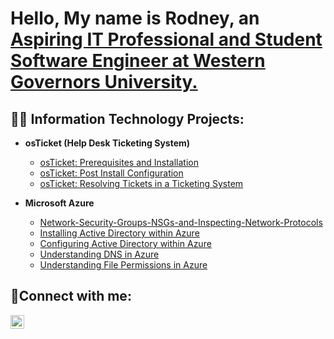 <h1>Hello, My name is Rodney, an <a href="https://linkedin.com/in/rodneyachery">Aspiring IT Professional and Student Software Engineer at Western Governors University. </a></h1>

<h2>👨‍💻 Information Technology Projects:</h2>

- <b>osTicket (Help Desk Ticketing System)</b>
  - [osTicket: Prerequisites and Installation](https://github.com/RodneyChery/osticket-prereqs)
  - [osTicket: Post Install Configuration](https://github.com/RodneyChery/OsTicket---post-install-Configuration/blob/main/README.md)
  - [osTicket: Resolving Tickets in a Ticketing System](https://github.com/RodneyChery/Resolving-Tickets-in-a-Ticketing-System-)
    
    
- <b>Microsoft Azure</b>

  - [Network-Security-Groups-NSGs-and-Inspecting-Network-Protocols](https://github.com/RodneyChery/Network-Security-Groups-NSGs-and-Inspecting-Network-Protocols)
  - [Installing Active Directory within Azure](https://github.com/RodneyChery/Installing-Active-Directory-within-Azure/blob/main/README.md)
  - [Configuring Active Directory within Azure](https://github.com/RodneyChery/configure-ad)
  - [Understanding DNS in Azure]()
  - [Understanding File Permissions in Azure]()


    

<h2>🤳Connect with me:</h2>


[<img align="left" alt="Rodney | LinkedIn" width="22px" src="https://cdn.jsdelivr.net/npm/simple-icons@v3/icons/linkedin.svg" />][linkedin]




[linkedin]: https://linkedin.com/in/rodneyachery
